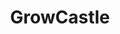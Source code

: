 ---
title: GrowCastle
crosslinks:
- FFRecordKeeper
- AndroidGaming
- FrenchWestIndies
- BloodDiamonds
- puzzles
---